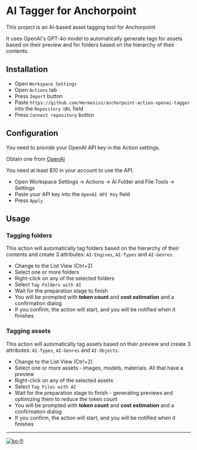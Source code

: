 # AI Tagger for Anchorpoint

This project is an AI-based asset tagging tool for Anchorpoint

It uses OpenAI's GPT-4o model to automatically generate tags for assets based on their preview
and for folders based on the hierarchy of their contents.

## Installation

- Open `Workspace Settings`
- Open `Actions` tab
- Press `Import` button
- Paste `https://github.com/Hermesiss/anchorpoint-action-openai-tagger` into the `Repository URL` field
- Press `Connect repository` button

## Configuration

You need to provide your OpenAI API key in the Action settings.

Obtain one from [OpenAI](https://platform.openai.com/account/api-keys)

You need at least $10 in your account to use the API.

- Open Workspace Settings -> Actions -> Ai Folder and File Tools -> Settings
- Paste your API key into the `OpenAI API Key` field
- Press `Apply`

## Usage

### Tagging folders

This action will automatically tag folders based on the hierarchy of their contents and
create 3 attributes: `AI-Engines`, `AI-Types` and `AI-Genres`.

- Change to the List View (Ctrl+2)
- Select one or more folders
- Right-click on any of the selected folders
- Select `Tag Folders with AI`
- Wait for the preparation stage to finish
- You will be prompted with **token count** and **cost estimation** and a confirmation dialog
- If you confirm, the action will start, and you will be notified when it finishes

### Tagging assets

This action will automatically tag assets based on their preview and create 3 attributes: `AI-Types`, `AI-Genres` and
`AI-Objects`.

- Change to the List View (Ctrl+2)
- Select one or more assets - images, models, materials. All that have a preview
- Right-click on any of the selected assets
- Select `Tag Files with AI`
- Wait for the preparation stage to finish - generating previews and optimizing them to reduce the token count
- You will be prompted with **token count** and **cost estimation** and a confirmation dialog
- If you confirm, the action will start, and you will be notified when it finishes

---

[![ko-fi](https://ko-fi.com/img/githubbutton_sm.svg)](https://ko-fi.com/V7V318MCBR)